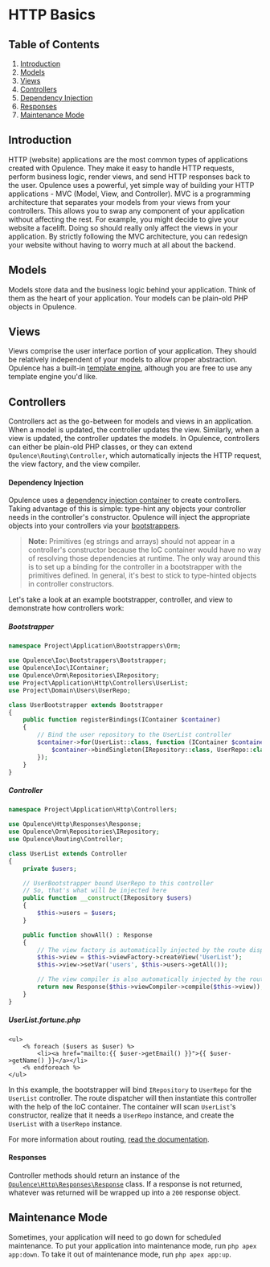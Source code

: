 # HTTP Basics

## Table of Contents
1. [Introduction](#introduction)
2. [Models](#models)
3. [Views](#views)
4. [Controllers](#controllers)
  1. [Dependency Injection](#dependency-injection)
  2. [Responses](#responses)
5. [Maintenance Mode](#maintenance-mode)

<h2 id="introduction">Introduction</h2>

HTTP (website) applications are the most common types of applications created with Opulence.  They make it easy to handle HTTP requests, perform business logic, render views, and send HTTP responses back to the user.  Opulence uses a powerful, yet simple way of building your HTTP applications - MVC (Model, View, and Controller).
MVC is a programming architecture that separates your models from your views from your controllers.  This allows you to swap any component of your application without affecting the rest.  For example, you might decide to give your website a facelift.  Doing so should really only affect the views in your application.  By strictly following the MVC architecture, you can redesign your website without having to worry much at all about the backend.

<h2 id="models">Models</h2>

Models store data and the business logic behind your application.  Think of them as the heart of your application.  Your models can be plain-old PHP objects in Opulence.

<h2 id="views">Views</h2>

Views comprise the user interface portion of your application.  They should be relatively independent of your models to allow proper abstraction.  Opulence has a built-in [template engine](view-fortune), although you are free to use any template engine you'd like.

<h2 id="controllers">Controllers</h2>

Controllers act as the go-between for models and views in an application.  When a model is updated, the controller updates the view.  Similarly, when a view is updated, the controller updates the models.  In Opulence, controllers can either be plain-old PHP classes, or they can extend `Opulence\Routing\Controller`, which automatically injects the HTTP request, the view factory, and the view compiler.

<h4 id="dependency-injection">Dependency Injection</h4>

Opulence uses a [dependency injection container](ioc-container) to create controllers.  Taking advantage of this is simple:  type-hint any objects your controller needs in the controller's constructor.  Opulence will inject the appropriate objects into your controllers via your [bootstrappers](bootstrappers).

> **Note:** Primitives (eg strings and arrays) should not appear in a controller's constructor because the IoC container would have no way of resolving those dependencies at runtime.  The only way around this is to set up a binding for the controller in a bootstrapper with the primitives defined.  In general, it's best to stick to type-hinted objects in controller constructors.

Let's take a look at an example bootstrapper, controller, and view to demonstrate how controllers work:

<h5 id="bootstrapper">Bootstrapper</h5>

```php
namespace Project\Application\Bootstrappers\Orm;

use Opulence\Ioc\Bootstrappers\Bootstrapper;
use Opulence\Ioc\IContainer;
use Opulence\Orm\Repositories\IRepository;
use Project\Application\Http\Controllers\UserList;
use Project\Domain\Users\UserRepo;

class UserBootstrapper extends Bootstrapper
{
    public function registerBindings(IContainer $container)
    {
        // Bind the user repository to the UserList controller
        $container->for(UserList::class, function (IContainer $container) {
            $container->bindSingleton(IRepository::class, UserRepo::class);
        });
    }
}
```

##### Controller
```php
namespace Project\Application\Http\Controllers;

use Opulence\Http\Responses\Response;
use Opulence\Orm\Repositories\IRepository;
use Opulence\Routing\Controller;

class UserList extends Controller
{
    private $users;

    // UserBootstrapper bound UserRepo to this controller
    // So, that's what will be injected here
    public function __construct(IRepository $users)
    {
        $this->users = $users;
    }

    public function showAll() : Response
    {
        // The view factory is automatically injected by the route dispatcher
        $this->view = $this->viewFactory->createView('UserList');
        $this->view->setVar('users', $this->users->getAll());

        // The view compiler is also automatically injected by the route dispatcher
        return new Response($this->viewCompiler->compile($this->view));
    }
}
```

##### UserList.fortune.php
```
<ul>
    <% foreach ($users as $user) %>
        <li><a href="mailto:{{ $user->getEmail() }}">{{ $user->getName() }}</a></li>
    <% endforeach %>
</ul>
```

In this example, the bootstrapper will bind `IRepository` to `UserRepo` for the `UserList` controller.  The route dispatcher will then instantiate this controller with the help of the IoC container.  The container will scan `UserList`'s constructor, realize that it needs a `UserRepo` instance, and create the `UserList` with a `UserRepo` instance.

For more information about routing, [read the documentation](routing).

<h4 id="responses">Responses</h4>

Controller methods should return an instance of the [`Opulence\Http\Responses\Response`](http-requests-responses) class.  If a response is not returned, whatever was returned will be wrapped up into a `200` response object.

<h2 id="maintenance-mode">Maintenance Mode</h2>

Sometimes, your application will need to go down for scheduled maintenance.  To put your application into maintenance mode, run `php apex app:down`.  To take it out of maintenance mode, run `php apex app:up`.
